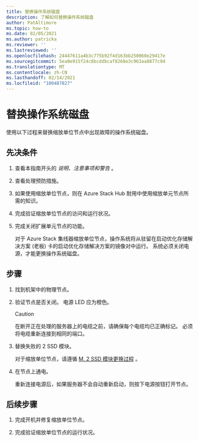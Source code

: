 ```yaml
---
title: 替换操作系统磁盘
description: 了解如何替换操作系统磁盘
author: PatAltimore
ms.topic: how-to
ms.date: 02/05/2021
ms.author: patricka
ms.reviewer: ''
ms.lastreviewed: ''
ms.openlocfilehash: 24447611a4b3c775b92f4d163bb250060e29417e
ms.sourcegitcommit: 5ea0e915f24c8bcddbcaf8268e3c963aa8877c9d
ms.translationtype: MT
ms.contentlocale: zh-CN
ms.lasthandoff: 02/14/2021
ms.locfileid: "100487827"
---
```

# <a name="replacing-an-operating-system-disk"></a>替换操作系统磁盘

使用以下过程来替换缩放单位节点中出现故障的操作系统磁盘。

## <a name="prerequisites"></a>先决条件

1.  查看本指南开头的 *说明、注意事项和警告* 。

2.  查看处理预防措施。

3.  如果使用缩放单位节点，则在 Azure Stack Hub 耐用中使用缩放单元节点所需的知识。

4.  完成验证缩放单位节点的访问和运行状况。

5.  完成关闭扩展单元节点的功能。

    对于 Azure Stack 集线器缩放单位节点，操作系统将从驻留在启动优化存储解决方案 (老板) 卡的启动优化存储解决方案的镜像对中运行。 系统必须关闭电源，才能更换操作系统磁盘。
    
## <a name="steps"></a>步骤

1.  找到机架中的物理节点。

2.  验证节点是否关闭。 电源 LED 应为橙色。

    > [!CAUTION]
    > 在断开正在处理的服务器上的电缆之前，请确保每个电缆均已正确标记。 必须将电缆重新连接到相同的端口。
    
3.  替换失败的 2 SSD 模块。

    对于缩放单位节点，请遵循 [M. 2 SSD 模块更换过程](https://www.dell.com/support/manuals/us/en/04/poweredge-r640/per640_ism_pub/dell-emc-poweredge-r640-overview?guid=guid-f39be9ba-158c-45e3-b8b1-f07bb750d6d4) 。
    
4.  在节点上通电。

    重新连接电源后，如果服务器不会自动重新启动，则按下电源按钮打开节点。
    
## <a name="next-steps"></a>后续步骤

1.  完成开机并修复缩放单位节点。

2.  完成验证缩放单位节点的运行状况。

